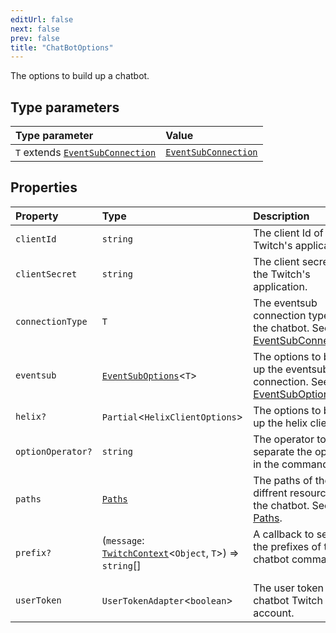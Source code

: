 ```yaml
---
editUrl: false
next: false
prev: false
title: "ChatBotOptions"
---
```


The options to build up a chatbot.

## Type parameters

| Type parameter | Value |
| :------ | :------ |
| `T` extends [`EventSubConnection`](/api/chatbot/enumerations/eventsubconnection/) | [`EventSubConnection`](/api/chatbot/enumerations/eventsubconnection/) |

## Properties

| Property | Type | Description |
| :------ | :------ | :------ |
| `clientId` | `string` | The client Id of the Twitch's application. |
| `clientSecret` | `string` | The client secret of the Twitch's application. |
| `connectionType` | `T` | The eventsub connection type of the chatbot. See [EventSubConnection](../../api/chatbot/enumerations/eventsubconnection). |
| `eventsub` | [`EventSubOptions`](/api/chatbot/type-aliases/eventsuboptions/)\<`T`\> | The options to build up the eventsub connection. See [EventSubOptions](../../api/chatbot/type-aliases/eventsuboptions). |
| `helix?` | `Partial`\<`HelixClientOptions`\> | The options to build up the helix client. |
| `optionOperator?` | `string` | The operator to separate the options in the command. |
| `paths` | [`Paths`](/api/chatbot/interfaces/paths/) | The paths of the diffrent resources of the chatbot. See [Paths](../../api/chatbot/interfaces/paths). |
| `prefix?` | (`message`: [`TwitchContext`](/api/chatbot/classes/twitchcontext/)\<`Object`, `T`\>) => `string`[] | A callback to set up the prefixes of the chatbot commands.<br /><br /> |
| `userToken` | `UserTokenAdapter`\<`boolean`\> | The user token of the chatbot Twitch account. |
